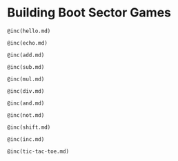 # Building Boot Sector Games

```
@inc(hello.md)
```

```
@inc(echo.md)
```

```
@inc(add.md)
```

```
@inc(sub.md)
```

```
@inc(mul.md)
```

```
@inc(div.md)
```

```
@inc(and.md)
```

```
@inc(not.md)
```

```
@inc(shift.md)
```

```
@inc(inc.md)
```

```
@inc(tic-tac-toe.md)
```

